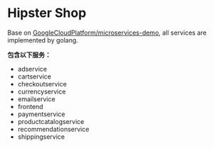 # Hipster Shop

Base on [GoogleCloudPlatform/microservices-demo](https://github.com/GoogleCloudPlatform/microservices-demo), all services are implemented by golang.

**包含以下服务：**

- adservice
- cartservice
- checkoutservice
- currencyservice
- emailservice
- frontend
- paymentservice
- productcatalogservice
- recommendationservice
- shippingservice

